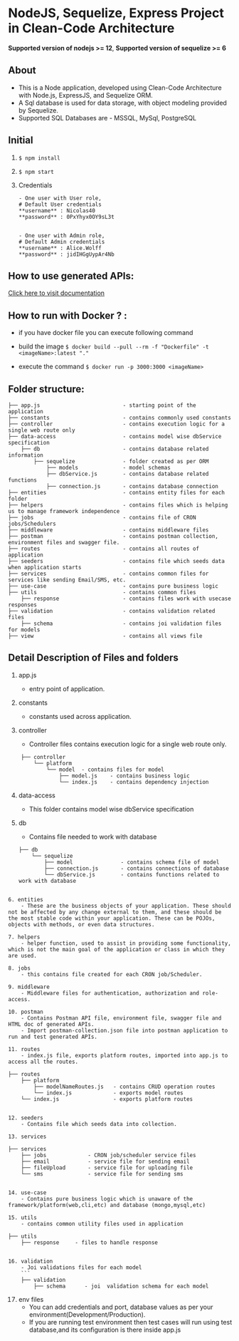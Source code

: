 # NodeJS, Sequelize, Express Project in Clean-Code Architecture

**Supported version of nodejs >= 12**,
**Supported version of sequelize >= 6**

## About 
- This is a Node application, developed using Clean-Code Architecture with Node.js, ExpressJS, and Sequelize ORM. 
- A Sql database is used for data storage, with object modeling provided by Sequelize.
- Supported SQL Databases are - MSSQL, MySql, PostgreSQL 

## Initial
1. ```$ npm install```
2. ```$ npm start```
3. Credentials

       - One user with User role,
	   # Default User credentials
	   **username** : Nicolas40
	   **password** : 0PxYhyx0OY9sL3t


       - One user with Admin role,
	   # Default Admin credentials
	   **username** : Alice.Wolff
	   **password** : jidIHGgUypAr4Nb


## How to use generated APIs:
[Click here to visit documentation](<https://docs.dhiwise.com/knowledgehub/generated-node.js-apis> "API Documentation")

## How to run with Docker ? :
- if you have docker file you can execute following command

- build the image
	```$ docker build --pull --rm -f "Dockerfile" -t <imageName>:latest "." ```
	
- execute the command
	```$ docker run -p 3000:3000 <imageName> ```

## Folder structure:
```
├── app.js              			- starting point of the application
├── constants         				- contains commonly used constants
├── controller         				- contains execution logic for a single web route only
├── data-access         			- contains model wise dbService specification
	├── db                			- contains database related information
		├── sequelize             	- folder created as per ORM
			├── models              - model schemas
			├── dbService.js        - contains database related functions
			├── connection.js      	- contains database connection
├── entities                		- contains entity files for each folder
├── helpers            				- contains files which is helping us to manage framework independence
├── jobs                 			- contains file of CRON jobs/Schedulers
├── middleware                		- contains middleware files
├── postman                			- contains postman collection, environment files and swagger file.
├── routes                			- contains all routes of application
├── seeders                			- contains file which seeds data when application starts
├── services                		- contains common files for services like sending Email/SMS, etc.
├── use-case                		- contains pure business logic
├── utils                			- contains common files
	├── response                	- contains files work with usecase responses
├── validation                		- contains validation related files
	├── schema                		- contains joi validation files for models
├── view                			- contains all views file

```

## Detail Description of Files and folders

1. app.js
	- entry point of application.

2. constants
	- constants used across application.

3. controller
	- Controller files contains execution logic for a single web route only.
```
	├── controller
		└── platform
			└── model  - contains files for model
				├── model.js  	- contains business logic
				└── index.js  	- contains dependency injection
```

4. data-access
	- This folder contains model wise dbService specification

5. db
	- Contains file needed to work with database
	```
	├── db
		└── sequelize
			├── model  				- contains schema file of model
			├── connection.js  		- contains connections of database
			└── dbService.js  		- contains functions related to work with database
```

6. entities
	- These are the business objects of your application. These should not be affected by any change external to them, and these should be the most stable code within your application. These can be POJOs, objects with methods, or even data structures.

7. helpers
	- helper function, used to assist in providing some functionality, which is not the main goal of the application or class in which they are used.

8. jobs
	- this contains file created for each CRON job/Scheduler.

9. middleware
	- Middleware files for authentication, authorization and role-access.

10. postman
	- Contains Postman API file, environment file, swagger file and HTML doc of generated APIs.
	- Import postman-collection.json file into postman application to run and test generated APIs.

11. routes
	- index.js file, exports platform routes, imported into app.js to access all the routes.
```
	├── routes
		├── platform
			├── modelNameRoutes.js   - contains CRUD operation routes
			└── index.js             - exports model routes
		└── index.js                 - exports platform routes
```

12. seeders
	- Contains file which seeds data into collection.

13. services
```
	├── services
		├── jobs             - CRON job/scheduler service files
		├── email            - service file for sending email
		├── fileUpload       - service file for uploading file
		└── sms              - service file for sending sms
```

14. use-case
	- Contains pure business logic which is unaware of the framework/platform(web,cli,etc) and database (mongo,mysql,etc)

15. utils
	- contains common utility files used in application
```
	├── utils
		├── response     - files to handle response
```

16. validation
	- Joi validations files for each model
	```
	├── validation
		├── schema      - joi  validation schema for each model
```

17. env files
	- You can add credentials and port, database values as per your environment(Development/Production).
	- If you are running test environment then test cases will run using test database,and its configuration is there inside app.js
		